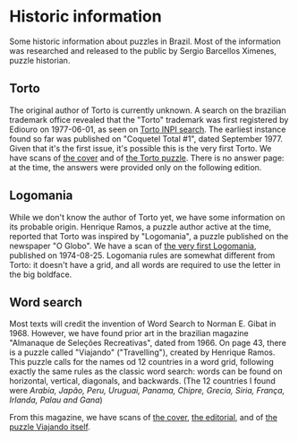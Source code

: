 # Historic information

Some historic information about puzzles in Brazil. Most of the information was researched and released to the public by Sergio Barcellos Ximenes, puzzle historian.

## Torto

The original author of Torto is currently unknown. A search on the brazilian trademark office revealed that the "Torto" trademark was first registered by Ediouro on 1977-06-01, as seen on [Torto INPI search](torto-inpi.pdf). The earliest instance found so far was published on "Coquetel Total #1", dated September 1977. Given that it's the first issue, it's possible this is the very first Torto. We have scans of [the cover](coquetel-total-cover.pdf) and of [the Torto puzzle](coquetel-total-torto.pdf). There is no answer page: at the time, the answers were provided only on the following edition.

## Logomania

While we don't know the author of Torto yet, we have some information on its probable origin. Henrique Ramos, a puzzle author active at the time, reported that Torto was inspired by "Logomania", a puzzle published on the newspaper "O Globo". We have a scan of [the very first Logomania](logomania.pdf), published on 1974-08-25. Logomania rules are somewhat different from Torto: it doesn't have a grid, and all words are required to use the letter in the big boldface.

## Word search

Most texts will credit the invention of Word Search to Norman E. Gibat in 1968. However, we have found prior art in the brazilian magazine "Almanaque de Seleções Recreativas", dated from 1966. On page 43, there is a puzzle called "Viajando" ("Travelling"), created by Henrique Ramos. This puzzle calls for the names od 12 countries in a word grid, following exactly the same rules as the classic word search: words can be found on horizontal, vertical, diagonals, and backwards. (The 12 countries I found were *Arabia, Japão, Peru, Uruguai, Panama, Chipre, Grecia, Siria, França, Irlanda, Palau and Gana*)

From this magazine, we have scans of [the cover](Almanaque-cover.jpg), [the editorial](Almanaque-address.jpg), and of [the puzzle Viajando itself](Almanaque-wordsearch.jpg).
